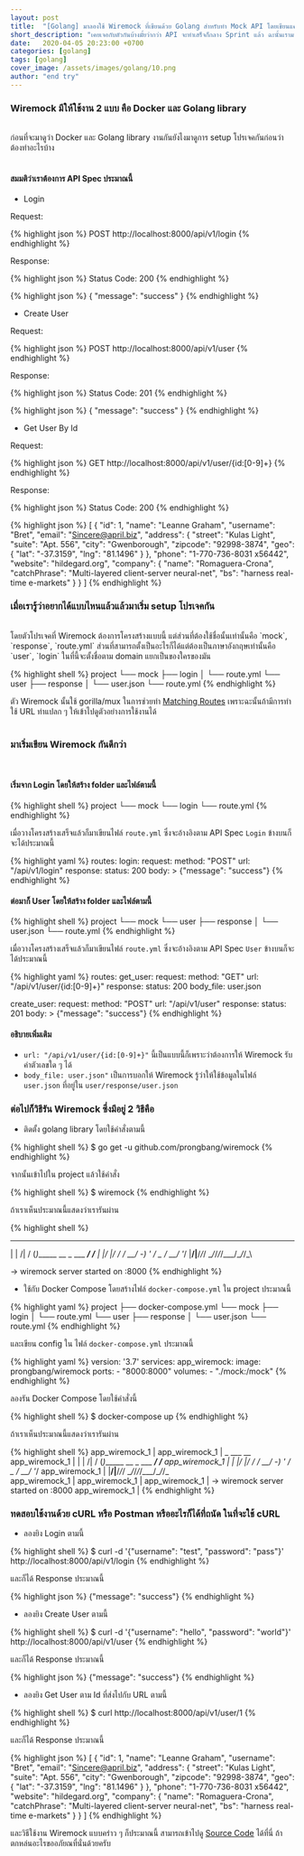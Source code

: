 ```yaml
---
layout: post
title:  "[Golang] มาลองใช้ Wiremock ที่เขียนด้วย Golang สำหรับทำ Mock API โดยเขียนแค่ YAML และ JSON แค่นั้นเอง"
short_description: "เคยเจอกับตัวกันบ้างมั้ยว่ากว่า API จะทำเสร็จก็กลาง Sprint แล้ว ฉะนั้นเรามาใช้ Wiremock เพื่อให้เราสามารถ Dev รอ API ได้กันเถอะ ๆ"
date:   2020-04-05 20:23:00 +0700
categories: [golang]
tags: [golang]
cover_image: /assets/images/golang/10.png
author: "end try"
---
```


### Wiremock มีให้ใช้งาน 2 แบบ คือ Docker และ Golang library

<br>
ก่อนที่จะมาดูว่า Docker และ Golang library งานกันยังไงมาดูการ setup โปรเจคกันก่อนว่าต้องทำอะไรบ้าง 
<br>
<br>

#### สมมติว่าเราต้องการ API Spec ประมาณนี้

- Login

Request:

{% highlight json %}
POST http://localhost:8000/api/v1/login
{% endhighlight %}

Response: 

{% highlight json %}
Status Code: 200
{% endhighlight %}

{% highlight json %}
{
    "message": "success"
}
{% endhighlight %}

- Create User

Request:

{% highlight json %}
POST http://localhost:8000/api/v1/user
{% endhighlight %}

Response:

{% highlight json %}
Status Code: 201
{% endhighlight %}

{% highlight json %}
{
    "message": "success"
}
{% endhighlight %}

- Get User By Id

Request:

{% highlight json %}
GET http://localhost:8000/api/v1/user/{id:[0-9]+}
{% endhighlight %}

Response:

{% highlight json %}
Status Code: 200
{% endhighlight %}

{% highlight json %}
[
  {
    "id": 1,
    "name": "Leanne Graham",
    "username": "Bret",
    "email": "Sincere@april.biz",
    "address": {
      "street": "Kulas Light",
      "suite": "Apt. 556",
      "city": "Gwenborough",
      "zipcode": "92998-3874",
      "geo": {
        "lat": "-37.3159",
        "lng": "81.1496"
      }
    },
    "phone": "1-770-736-8031 x56442",
    "website": "hildegard.org",
    "company": {
      "name": "Romaguera-Crona",
      "catchPhrase": "Multi-layered client-server neural-net",
      "bs": "harness real-time e-markets"
    }
  }
]
{% endhighlight %}

### เมื่อเรารู้ว่าอยากได้แบบไหนแล้วแล้วมาเริ่ม setup โปรเจคกัน

<br>
โดยตัวโปรเจคที่ Wiremock ต้องการโครงสร้างแบบนี้ แต่ส่วนที่ต้องใช้ชื่อนั้นเท่านั้นคือ `mock`, `response`, `route.yml` ส่วนที่สามารถตั้งเป็นอะไรก็ได้แต่ต้องเป็นภาษาอังกฤษเท่านั้นคือ `user`, `login` ในที่นี้จะตั้งชื่อตาม domain แยกเป็นของใครของมัน
<br>

{% highlight shell %}
project
└── mock
    ├── login
    │   └── route.yml
    └── user
        ├── response
        │   └── user.json
        └── route.yml
{% endhighlight %}

ตัว Wiremock นั้นใช้ gorilla/mux ในการช่วยทำ [Matching Routes](https://github.com/gorilla/mux#matching-routes) เพราะฉะนั้นถ้ามีการทำใช้ URL ท่าแปลก ๆ ให้เข้าไปดูตัวอย่างการใช้งานได้
<br>
<br>

### มาเริ่มเขียน Wiremock กันดีกว่า

<br>

#### เริ่มจาก Login โดยให้สร้าง folder และไฟล์ตามนี้

{% highlight shell %}
project
└── mock
    └── login
       └── route.yml
{% endhighlight %}

เมื่อวางโครงสร้างเสร็จแล้วก็มาเขียนไฟล์ `route.yml` ซึ่งจะอ้างอิงตาม API Spec `Login` ข้างบนก็จะได้ประมาณนี้

{% highlight yaml %}
routes:
  login:
    request:
      method: "POST"
      url: "/api/v1/login"
    response:
      status: 200
      body: >
        {"message": "success"}
{% endhighlight %}
<br>

#### ต่อมาก็ User โดยให้สร้าง folder และไฟล์ตามนี้

{% highlight shell %}
project
└── mock
    └── user
        ├── response
        │   └── user.json
        └── route.yml
{% endhighlight %}

เมื่อวางโครงสร้างเสร็จแล้วก็มาเขียนไฟล์ `route.yml` ซึ่งจะอ้างอิงตาม API Spec `User` ข้างบนก็จะได้ประมาณนี้

{% highlight yaml %}
routes:
  get_user:
    request:
      method: "GET"
      url: "/api/v1/user/{id:[0-9]+}"
    response:
      status: 200
      body_file: user.json

  create_user:
    request:
      method: "POST"
      url: "/api/v1/user"
    response:
      status: 201
      body: >
        {"message": "success"}
{% endhighlight %}
<br>

#### อธิบายเพิ่มเติม

- `url: "/api/v1/user/{id:[0-9]+}"` นี้เป็นแบบนี้ก็เพราะว่าต้องการให้ Wiremock รับค่าตัวเลขใด ๆ ได้
- `body_file: user.json"` เป็นการบอกให้ Wiremock รู้ว่าให้ใช้ข้อมูลในไฟล์ `user.json` ที่อยู่ใน `user/response/user.json`

### ต่อไปก็วิธีรัน Wiremock ซึ่งมีอยู่ 2 วิธีคือ

- ติดตั้ง golang library โดยใช้คำสั่งตามนี้

{% highlight shell %}
$ go get -u github.com/prongbang/wiremock
{% endhighlight %}

จากนั้นเข้าไปใน project แล้วใช้คำสั่ง

{% highlight shell %}
$ wiremock
{% endhighlight %}

ถ้าเราเห็นประมาณนี้แสดงว่าเรารันผ่าน

{% highlight shell %}
  _      ___                        __  
 | | /| / (_)______ __ _  ___  ____/ /__
 | |/ |/ / / __/ -_)  ' \/ _ \/ __/  '_/
 |__/|__/_/_/  \__/_/_/_/\___/\__/_/\_\


 -> wiremock server started on :8000
{% endhighlight %}

- ใช้กับ Docker Compose โดยสร้างไฟล์ `docker-compose.yml` ใน project ประมาณนี้

{% highlight yaml %}
project
├── docker-compose.yml
└── mock
    ├── login
    │   └── route.yml
    └── user
        ├── response
        │   └── user.json
        └── route.yml
{% endhighlight %}

และเขียน config ใน ไฟล์ `docker-compose.yml` ประมาณนี้

{% highlight yaml %}
version: '3.7'
services:
  app_wiremock:
    image: prongbang/wiremock
    ports:
      - "8000:8000"
    volumes:
      - "./mock:/mock"
{% endhighlight %}

ลองรัน Docker Compose โดยใช้คำสั่งนี้

{% highlight shell %}
$ docker-compose up
{% endhighlight %}

ถ้าเราเห็นประมาณนี้แสดงว่าเรารันผ่าน

{% highlight shell %}
app_wiremock_1  | 
app_wiremock_1  |   _      ___                        __  
app_wiremock_1  |  | | /| / (_)______ __ _  ___  ____/ /__
app_wiremock_1  |  | |/ |/ / / __/ -_)  ' \/ _ \/ __/  '_/
app_wiremock_1  |  |__/|__/_/_/  \__/_/_/_/\___/\__/_/\_\
app_wiremock_1  | 
app_wiremock_1  | 
app_wiremock_1  |  -> wiremock server started on :8000
app_wiremock_1  | 
{% endhighlight %}

### ทดสอบใช้งานด้วย cURL หรือ Postman หรืออะไรก็ได้ที่ถนัด ในที่จะใช้ cURL

- ลองยิง Login ตามนี้

{% highlight shell %}
$ curl -d '{"username": "test", "password": "pass"}' http://localhost:8000/api/v1/login
{% endhighlight %}

และก็ได้ Response ประมาณนี้

{% highlight json %}
{"message": "success"}
{% endhighlight %}

- ลองยิง Create User ตามนี้

{% highlight shell %}
$ curl -d '{"username": "hello", "password": "world"}' http://localhost:8000/api/v1/user
{% endhighlight %}

และก็ได้ Response ประมาณนี้

{% highlight json %}
{"message": "success"}
{% endhighlight %}

- ลองยิง Get User ตาม Id ที่ส่งไปกับ URL ตามนี้

{% highlight shell %}
$ curl http://localhost:8000/api/v1/user/1
{% endhighlight %}

และก็ได้ Response ประมาณนี้

{% highlight json %}
[
  {
    "id": 1,
    "name": "Leanne Graham",
    "username": "Bret",
    "email": "Sincere@april.biz",
    "address": {
      "street": "Kulas Light",
      "suite": "Apt. 556",
      "city": "Gwenborough",
      "zipcode": "92998-3874",
      "geo": {
        "lat": "-37.3159",
        "lng": "81.1496"
      }
    },
    "phone": "1-770-736-8031 x56442",
    "website": "hildegard.org",
    "company": {
      "name": "Romaguera-Crona",
      "catchPhrase": "Multi-layered client-server neural-net",
      "bs": "harness real-time e-markets"
    }
  }
]
{% endhighlight %}

และวิธีใช้งาน Wiremock แบบคร่าว ๆ ก็ประมาณนี้ สามารถเข้าไปดู [Source Code](https://raboninco.com/XBv1) ได้ที่นี่ ถ้าตกหล่นอะไรขออภัยณที่นั่นด้วยครับ
<br>
<br>